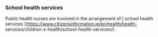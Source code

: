 ###  **School health services**

Public health nurses are involved in the arrangement of [ school health
services ](https://www.citizensinformation.ie/en/health/health-
services/children-s-health/school-health-services/) .
